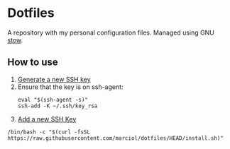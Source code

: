 # Dotfiles

A repository with my personal configuration files. Managed using GNU
[stow][stow].

## How to use

1. [Generate a new SSH key](https://docs.github.com/en/authentication/connecting-to-github-with-ssh/generating-a-new-ssh-key-and-adding-it-to-the-ssh-agent)
2. Ensure that the key is on ssh-agent:
    ```shell
    eval "$(ssh-agent -s)"
    ssh-add -K ~/.ssh/key_rsa
    ```
3. [Add a new SSH Key](https://docs.github.com/en/authentication/connecting-to-github-with-ssh/adding-a-new-ssh-key-to-your-github-account)


```shell
/bin/bash -c "$(curl -fsSL https://raw.githubusercontent.com/marciol/dotfiles/HEAD/install.sh)"
```

[stow]: https://www.gnu.org/software/stow/
